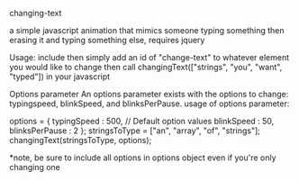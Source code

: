changing-text

a simple javascript animation that mimics someone typing something then erasing it and typing something else, requires jquery

Usage: include <script src="changing-text.js"></script> then simply add an id of "change-text" to whatever element you would like to change then call changingText(["strings", "you", "want", "typed"]) in your javascript

Options parameter An options parameter exists with the options to change: typingspeed, blinkSpeed, and blinksPerPause. usage of options parameter:

options = { typingSpeed : 500, // Default option values 
			blinkSpeed : 50, 
			blinksPerPause : 2 }; 
stringsToType = ["an", "array", "of", "strings"]; changingText(stringsToType, options);

*note, be sure to include all options in options object even if you're only changing one

